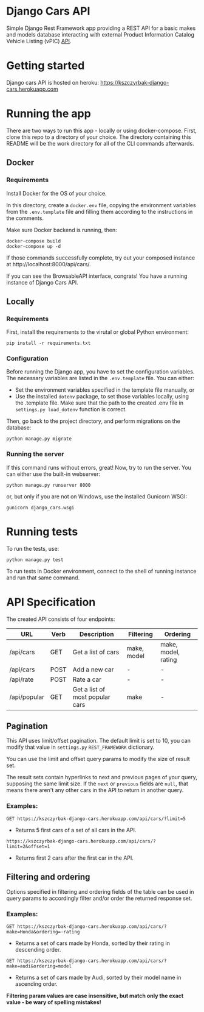 # Django Cars API

Simple Django Rest Framework app providing a REST API for a basic makes and models database interacting with external Product Information Catalog Vehicle Listing (vPIC) [API](https://vpic.nhtsa.dot.gov/api/).

# Getting started

Django cars API is hosted on heroku: https://kszczyrbak-django-cars.herokuapp.com

# Running the app

There are two ways to run this app - locally or using docker-compose.
First, clone this repo to a directory of your choice. The directory containing this README will be the work directory for all of the CLI commands afterwards.

## Docker

### Requirements

Install Docker for the OS of your choice.

In this directory, create a `docker.env` file, copying the environment variables from the `.env.template` file and filling them according to the instructions in the comments.

Make sure Docker backend is running, then:
```
docker-compose build
docker-compose up -d
```

If those commands successfully complete, try out your composed instance at http://localhost:8000/api/cars/.

If you can see the BrowsableAPI interface, congrats! You have a running instance of Django Cars API.

## Locally

### Requirements

First, install the requirements to the virutal or global Python environment:

`pip install -r requirements.txt`

### Configuration
Before running the Django app, you have to set the configuration variables. The necessary variables are listed in the `.env.template` file. You can either:
* Set the environment variables specified in the template file manually, or
* Use the installed `dotenv` package, to set those variables locally, using the .template file. Make sure that the path to the created .env file in `settings.py load_dotenv` function is correct.

Then, go back to the project directory, and perform migrations on the database:

```python manage.py migrate```

### Running the server

If this command runs without errors, great! Now, try to run the server. You can either use the built-in webserver:

`python manage.py runserver 8000`

or, but only if you are not on Windows, use the installed Gunicorn WSGI:

`gunicorn django_cars.wsgi`

# Running tests

To run the tests, use:

`python manage.py test`

To run tests in Docker environment, connect to the shell of running instance and run that same command.

# API Specification

The created API consists of four endpoints:


| URL          | Verb | Description                     | Filtering   | Ordering            |
| ------------ | ---- | ------------------------------- | ----------- | ------------------- |
| /api/cars    | GET  | Get a list of cars              | make, model | make, model, rating |
| /api/cars    | POST | Add a new car                   | -           | -                   |
| /api/rate    | POST | Rate a car                      | -           | -                   |
| /api/popular | GET  | Get a list of most popular cars | make        | -                   |

## Pagination

This API uses limit/offset pagination. The default limit is set to 10, you can modify that value in `settings.py` `REST_FRAMEWORK` dictionary.

You can use the limit and offset query params to modify the size of result set.

The result sets contain hyperlinks to next and previous pages of your query, supposing the same limit size. If the `next` or `previous` fields are `null`, that means there aren't any other cars in the API to return in another query. 
### Examples:

`GET https://kszczyrbak-django-cars.herokuapp.com/api/cars/?limit=5`

* Returns 5 first cars of a set of all cars in the API.

`https://kszczyrbak-django-cars.herokuapp.com/api/cars/?limit=2&offset=1`

* Returns first 2 cars after the first car in the API.
## Filtering and ordering

Options specified in filtering and ordering fields of the table can be used in query params to accordingly filter and/or order the returned response set.

### Examples:

`GET https://kszczyrbak-django-cars.herokuapp.com/api/cars/?make=Honda&ordering=-rating`

* Returns a set of cars made by Honda, sorted by their rating in descending order.

`GET https://kszczyrbak-django-cars.herokuapp.com/api/cars/?make=audi&ordering=model`

* Returns a set of cars made by Audi, sorted by their model name in ascending order.

 **Filtering param values are case insensitive, but match only the exact value - be wary of spelling mistakes!**